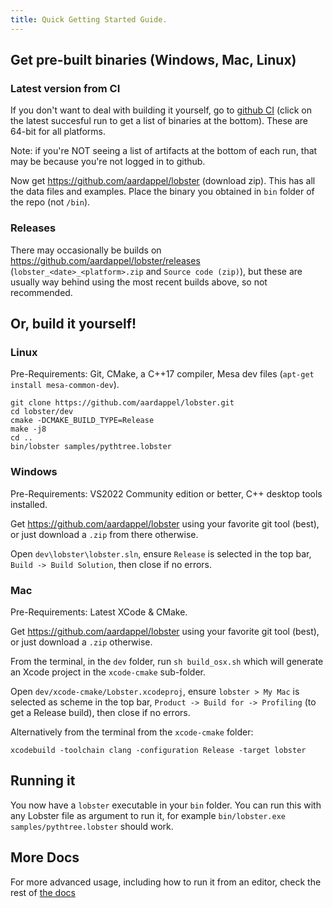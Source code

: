 ```yaml
---
title: Quick Getting Started Guide.
---
```



Get pre-built binaries (Windows, Mac, Linux)
-------------------------------------------

### Latest version from CI

If you don't want to deal with building it yourself, go to
[github CI](https://github.com/aardappel/lobster/actions?query=workflow%3ACI)
(click on the latest succesful run to get a list of binaries at the bottom).
These are 64-bit for all platforms.

Note: if you're NOT seeing a list of artifacts at the bottom of each run, that
may be because you're not logged in to github.

Now get https://github.com/aardappel/lobster (download zip).
This has all the data files and examples. Place the binary
you obtained in `bin` folder of the repo (not `/bin`).

### Releases

There may occasionally be builds on https://github.com/aardappel/lobster/releases
(`lobster_<date>_<platform>.zip` and `Source code (zip)`), but these are
usually way behind using the most recent builds above, so not recommended.


Or, build it yourself!
---------------------

### Linux

Pre-Requirements: Git, CMake, a C++17 compiler, Mesa dev files
(`apt-get install mesa-common-dev`).

~~~~~~~~~~~~~~~~~~~~~~~~~~~~~~~~~~~~~~~~~~~~~~~~~~~~~~~~~~~~~~~~~~~~~~~~~~~~~~~~
git clone https://github.com/aardappel/lobster.git
cd lobster/dev
cmake -DCMAKE_BUILD_TYPE=Release
make -j8
cd ..
bin/lobster samples/pythtree.lobster
~~~~~~~~~~~~~~~~~~~~~~~~~~~~~~~~~~~~~~~~~~~~~~~~~~~~~~~~~~~~~~~~~~~~~~~~~~~~~~~~

### Windows

Pre-Requirements: VS2022 Community edition or better, C++ desktop tools installed.

Get https://github.com/aardappel/lobster using your favorite git tool (best),
or just download a `.zip` from there otherwise.

Open `dev\lobster\lobster.sln`, ensure `Release` is selected in the top bar,
`Build -> Build Solution`, then close if no errors.

### Mac

Pre-Requirements: Latest XCode & CMake.

Get https://github.com/aardappel/lobster using your favorite git tool (best),
or just download a `.zip` otherwise.

From the terminal, in the `dev` folder, run `sh build_osx.sh` which will
generate an Xcode project in the `xcode-cmake` sub-folder.

Open `dev/xcode-cmake/Lobster.xcodeproj`, ensure `lobster > My Mac` is selected
as scheme in the top bar, `Product -> Build for -> Profiling` (to get a Release
build), then close if no errors.

Alternatively from the terminal from the `xcode-cmake` folder:

`xcodebuild -toolchain clang -configuration Release -target lobster`

Running it
----------

You now have a `lobster` executable in your `bin` folder.
You can run this with any Lobster file as argument to run it, for example
`bin/lobster.exe samples/pythtree.lobster` should work.

More Docs
---------

For more advanced usage, including how to run it from an editor,
check the rest of [the docs](README_FIRST.html)
